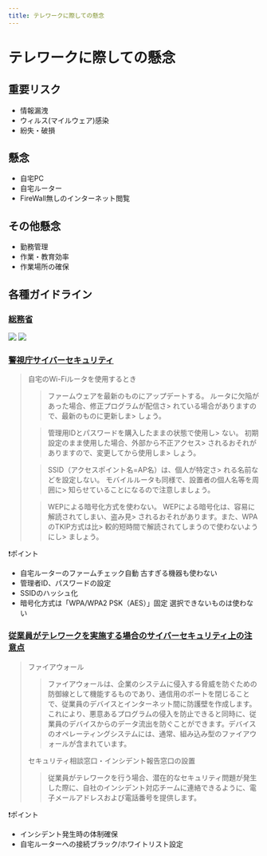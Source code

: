 ```yaml
---
title: テレワークに際しての懸念
---
```

# テレワークに際しての懸念
## 重要リスク
- 情報漏洩
- ウィルス(マイルウェア)感染
- 紛失・破損

## 懸念
- 自宅PC
- 自宅ルーター
- FireWall無しのインターネット閲覧

## その他懸念
- 勤務管理
- 作業・教育効率
- 作業場所の確保

## 各種ガイドライン
### [総務省](https://www.google.com/url?sa=t&source=web&rct=j&url=https://www.soumu.go.jp/main_content/000545372.pdf&ved=2ahUKEwjx_tCtusjoAhWI-2EKHdRFCk8QFjAIegQIAhAB&usg=AOvVaw16Y7vB9qIBgdc_3mgxbyHp)

![](/img/パターン.png)
![](/img/クラウド有効.png)

### [警視庁サイバーセキュリティ](https://www.keishicho.metro.tokyo.jp/smph/kurashi/cyber/joho/telework.html)
> 自宅のWi-Fiルータを使用するとき
> >ファームウェアを最新のものにアップデートする。
> ルータに欠陥があった場合、修正プログラムが配信さ> れている場合がありますので、最新のものに更新しま> しょう。
> 
> >管理用IDとパスワードを購入したままの状態で使用し> ない。
> 初期設定のまま使用した場合、外部から不正アクセス> されるおそれがありますので、変更してから使用しま> しょう。
> 
> >SSID（アクセスポイント名=AP名）は、個人が特定さ> れる名前などを設定しない。
> モバイルルータも同様で、設置者の個人名等を周囲に> 知らせていることになるので注意しましょう。
> 
> >WEPによる暗号化方式を使わない。
> WEPによる暗号化は、容易に解読されてしまい、盗み見> されるおそれがあります。また、WPAのTKIP方式は比> 較的短時間で解読されてしまうので使わないようにし> ましょう。

:exclamation:ポイント
  - 自宅ルーターのファームチェック自動
    古すぎる機器も使わない
  - 管理者ID、パスワードの設定
  - SSIDのハッシュ化
  - 暗号化方式は「WPA/WPA2 PSK（AES）」固定
    選択できないものは使わない

### [従業員がテレワークを実施する場合のサイバーセキュリティ上の注意点](https://www.cybereason.co.jp/blog/security/4527/)
> ファイアウォール
> > ファイアウォールは、企業のシステムに侵入する脅威を防ぐための防御線として機能するものであり、通信用のポートを閉じることで、従業員のデバイスとインターネット間に防護壁を作成します。これにより、悪意あるプログラムの侵入を防止できると同時に、従業員のデバイスからのデータ流出を防ぐことができます。デバイスのオペレーティングシステムには、通常、組み込み型のファイアウォールが含まれています。
>
> セキュリティ相談窓口・インシデント報告窓口の設置
> >従業員がテレワークを行う場合、潜在的なセキュリティ問題が発生した際に、自社のインシデント対応チームに連絡できるように、電子メールアドレスおよび電話番号を提供します。

:exclamation:ポイント
  - インシデント発生時の体制確保
  - 自宅ルーターへの接続ブラック/ホワイトリスト設定
